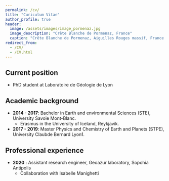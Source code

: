 ```yaml
---
permalink: /cv/
title: "Curiculum Vitae"
author_profile: true
header:
  image: /assets/images/image_pormenaz.jpg
  image_description: "Crête Blanche de Pormenaz, France"
  caption: "Crête Blanche de Pormenaz, Aiguilles Rouges massif, France - ©Antoine Mercier"
redirect_from: 
  - /CV/
  - /CV.html
---
```


## Current position
* PhD student at Laboratoire de Géologie de Lyon

## Academic background

* **2014 - 2017**: Bachelor in Earth and environmental Sciences (STE), University Savoie Mont-Blanc.
  - Erasmus in the University of Iceland, Reykjavik. 
* **2017 - 2019**: Master Physics and Chemistry of Earth and Planets (STPE), University Claubde Bernard Lyon1.

## Professional experience
* **2020** : Assistant research engineer, Geoazur laboratory, Sopohia Antipolis
  - Collaboration with Isabelle Manighetti
